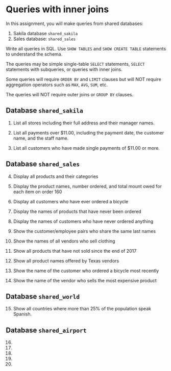 # Queries with inner joins

In this assignment, you will make queries from shared databases:

1. Sakila database `shared_sakila`
2. Sales database: `shared_sales`

Write all queries in SQL. Use `SHOW TABLES` and `SHOW CREATE TABLE` statements to understand the schema.

The queries may be simple single-table `SELECT` statements, `SELECT` statements with subqueries, or queries with inner joins.

Some queries will require `ORDER BY` and `LIMIT` clauses but will NOT  require aggregation operators such as `MAX`, `AVG`, `SUM`, etc.

The queries will NOT require outer joins or `GROUP BY` clauses.

## Database `shared_sakila`

1. List all stores including their full address and their manager names. 

2. List all payments over $11.00, including the payment date, the customer name, and the staff name. 

3. List all customers who have made single payments of $11.00 or more.

## Database `shared_sales`

4. Display all products and their categories

5. Display the product names, number ordered, and total  mount owed for each item  on order 160

6. Display all customers who have ever ordered a bicycle 

7. Display the names of products that have never been ordered

8. Display the names of customers who have never ordered anything

9. Show the customer/employee pairs who share the same last names

10. Show the names of all  vendors who sell clothing

11. Show all products that have not sold since the end of 2017

12. Show all product names offered by Texas vendors

13. Show the name of the  customer who ordered a bicycle most recently

14. Show the name of the vendor who sells the most expensive product


## Database `shared_world`

15. Show all countries where more than 25% of the population speak Spanish. 


## Database `shared_airport`

16. 

17. 

18. 

19. 

20. 

